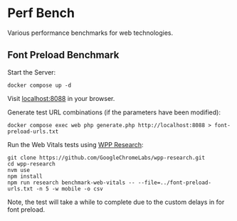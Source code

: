 # Perf Bench

Various performance benchmarks for web technologies.

## Font Preload Benchmark

Start the Server:

    docker compose up -d

Visit [localhost:8088](http://localhost:8088) in your browser.

Generate test URL combinations (if the parameters have been modified):

    docker compose exec web php generate.php http://localhost:8088 > font-preload-urls.txt

Run the Web Vitals tests using [WPP Research](https://github.com/GoogleChromeLabs/wpp-research):

    git clone https://github.com/GoogleChromeLabs/wpp-research.git
    cd wpp-research
    nvm use
    npm install
    npm run research benchmark-web-vitals -- --file=../font-preload-urls.txt -n 5 -w mobile -o csv

Note, the test will take a while to complete due to the custom delays in for font preload.